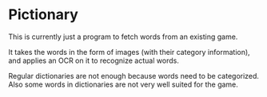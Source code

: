 # Pictionary

This is currently just a program to fetch words from an existing game.

It takes the words in the form of images (with their category information), and applies an OCR on it to recognize
actual words.

Regular dictionaries are not enough because words need to be categorized. Also some words in dictionaries are not very
well suited for the game.
